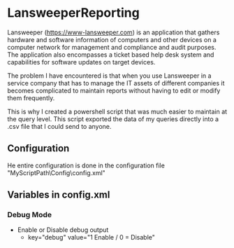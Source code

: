 # LansweeperReporting

Lansweeper (https://www-lansweeper.com) is an application that gathers hardware and software information of computers and other devices on a computer network for management and compliance and audit purposes. The application also encompasses a ticket based help desk system and capabilities for software updates on target devices.

The problem I have encountered is that when you use Lansweeper in a service company that has to manage the IT assets of different companies it becomes complicated to maintain 
reports without having to edit or modify them frequently.

This is why I created a powershell script that was much easier to maintain at the query level. This script exported the data of my queries directly into a .csv file 
that I could send to anyone.

## Configuration 

He entire configuration is done in the configuration file 
"MyScriptPath\Config\config.xml"

## Variables in config.xml

### Debug Mode
- Enable or Disable debug output
    - key="debug" value="1 Enable / 0 = Disable"